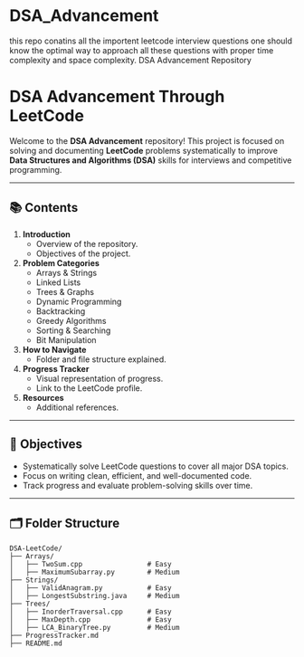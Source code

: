 # DSA_Advancement
this repo conatins all the importent leetcode interview questions 
one should know the optimal way to approach all these questions with proper time complexity and space complexity.
DSA Advancement Repository
# DSA Advancement Through LeetCode  

Welcome to the **DSA Advancement** repository! This project is focused on solving and documenting **LeetCode** problems systematically to improve **Data Structures and Algorithms (DSA)** skills for interviews and competitive programming.  

---

## 📚 Contents  

1. **Introduction**  
   - Overview of the repository.  
   - Objectives of the project.  
2. **Problem Categories**  
   - Arrays & Strings  
   - Linked Lists  
   - Trees & Graphs  
   - Dynamic Programming  
   - Backtracking  
   - Greedy Algorithms  
   - Sorting & Searching  
   - Bit Manipulation  
3. **How to Navigate**  
   - Folder and file structure explained.  
4. **Progress Tracker**  
   - Visual representation of progress.  
   - Link to the LeetCode profile.  
5. **Resources**  
   - Additional references.  

---

## 🎯 Objectives  

- Systematically solve LeetCode questions to cover all major DSA topics.  
- Focus on writing clean, efficient, and well-documented code.  
- Track progress and evaluate problem-solving skills over time.  

---

## 🗂️ Folder Structure  

```plaintext
DSA-LeetCode/  
├── Arrays/  
│   ├── TwoSum.cpp                # Easy  
│   ├── MaximumSubarray.py        # Medium  
├── Strings/  
│   ├── ValidAnagram.py           # Easy  
│   ├── LongestSubstring.java     # Medium  
├── Trees/  
│   ├── InorderTraversal.cpp      # Easy  
│   ├── MaxDepth.cpp              # Easy  
│   ├── LCA_BinaryTree.py         # Medium  
├── ProgressTracker.md  
├── README.md  
